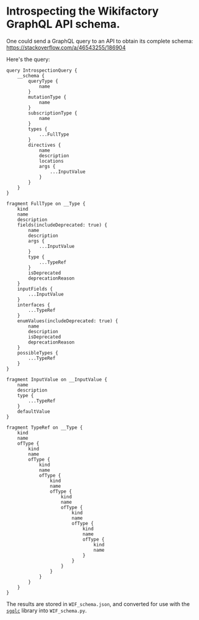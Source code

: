 # Introspecting the Wikifactory GraphQL API schema.

One could send a GraphQL query to an API to obtain its complete schema: 
https://stackoverflow.com/a/46543255/186904

Here's the query: 

```
query IntrospectionQuery {
	__schema {
		queryType {
			name
		}
		mutationType {
			name
		}
		subscriptionType {
			name
		}
		types {
			...FullType
		}
		directives {
			name
			description
			locations
			args {
				...InputValue
			}
		}
	}
}

fragment FullType on __Type {
	kind
	name
	description
	fields(includeDeprecated: true) {
		name
		description
		args {
			...InputValue
		}
		type {
			...TypeRef
		}
		isDeprecated
		deprecationReason
	}
	inputFields {
		...InputValue
	}
	interfaces {
		...TypeRef
	}
	enumValues(includeDeprecated: true) {
		name
		description
		isDeprecated
		deprecationReason
	}
	possibleTypes {
		...TypeRef
	}
}

fragment InputValue on __InputValue {
	name
	description
	type {
		...TypeRef
	}
	defaultValue
}

fragment TypeRef on __Type {
	kind
	name
	ofType {
		kind
		name
		ofType {
			kind
			name
			ofType {
				kind
				name
				ofType {
					kind
					name
					ofType {
						kind
						name
						ofType {
							kind
							name
							ofType {
								kind
								name
							}
						}
					}
				}
			}
		}
	}
}
```

The results are stored in `WIF_schema.json`, and converted for use with the [`sgqlc`](https://github.com/profusion/sgqlc) library into `WIF_schema.py`.